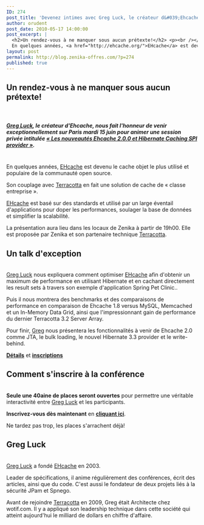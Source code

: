 ```yaml
---
ID: 274
post_title: 'Devenez intimes avec Greg Luck, le créateur d&#039;Ehcache'
author: orudent
post_date: 2010-05-17 14:00:00
post_excerpt: |
  <h2>Un rendez-vous à ne manquer sous aucun prétexte!</h2> <p><br /></p> <h5><a href="http://www.zenika.com/conference/cloud_grid/ehcache-ou-comment-booster-par-10-les-performances-hibernate-Greg-Luck?fg=50007">Greg Luck</a>, le créateur d'Ehcache, nous fait l'honneur de venir exceptionnellement sur Paris mardi 15 juin pour animer une session privée intitulée <a href="http://www.zenika.com/conference/cloud_grid/ehcache-ou-comment-booster-par-10-les-performances-hibernate-Greg-Luck?fg=50007">«&nbsp;Les nouveautés Ehcache 2.0.0 et Hibernate Caching SPI provider »</a>.</h5> <p><br />
  En quelques années, <a href="http://ehcache.org/">EHcache</a> est devenu le cache objet le plus utilisé et populaire de la communauté open source.</p> <p>Son couplage avec <a href="http://www.terracotta.org/">Terracotta</a> en fait une solution de cache de «&nbsp;classe entreprise ».</p> <p><a href="http://ehcache.org/">EHcache</a>  est basé sur des standards et utilisé par un large éventail d'applications pour doper les performances, soulager la base de données et simplifier la scalabilité.</p> <p>La présentation aura lieu dans les locaux de Zenika à partir de 19h00. Elle est proposée par Zenika et son partenaire technique <a href="http://www.terracotta.org/">Terracotta</a>.</p>
layout: post
permalink: http://blog.zenika-offres.com/?p=274
published: true
---
```

<h2>Un rendez-vous à ne manquer sous aucun prétexte!</h2> <p><br /></p> <h5><a href="http://www.zenika.com/conference/cloud_grid/ehcache-ou-comment-booster-par-10-les-performances-hibernate-Greg-Luck?fg=50007">Greg Luck</a>, le créateur d'Ehcache, nous fait l'honneur de venir exceptionnellement sur Paris mardi 15 juin pour animer une session privée intitulée <a href="http://www.zenika.com/conference/cloud_grid/ehcache-ou-comment-booster-par-10-les-performances-hibernate-Greg-Luck?fg=50007">«&nbsp;Les nouveautés Ehcache 2.0.0 et Hibernate Caching SPI provider »</a>.</h5> <p><br />
En quelques années, <a href="http://ehcache.org/">EHcache</a> est devenu le cache objet le plus utilisé et populaire de la communauté open source.</p> <p>Son couplage avec <a href="http://www.terracotta.org/">Terracotta</a> en fait une solution de cache de «&nbsp;classe entreprise ».</p> <p><a href="http://ehcache.org/">EHcache</a>  est basé sur des standards et utilisé par un large éventail d'applications pour doper les performances, soulager la base de données et simplifier la scalabilité.</p> <p>La présentation aura lieu dans les locaux de Zenika à partir de 19h00. Elle est proposée par Zenika et son partenaire technique <a href="http://www.terracotta.org/">Terracotta</a>.</p>
<!--more-->
<h2>Un talk d'exception</h2> <p><br />
<a href="http://www.zenika.com/conference/cloud_grid/ehcache-ou-comment-booster-par-10-les-performances-hibernate-Greg-Luck?fg=50007">Greg Luck</a> nous expliquera comment optimiser <a href="http://ehcache.org/">EHcache</a> afin d'obtenir  un maximum de performance en utilisant Hibernate et en cachant directement les result sets à travers son exemple d'application Spring Pet Clinic..</p> <p>Puis il nous montrera des benchmarks et des comparaisons de performance en comparaison de Ehcache 1.8 versus MySQL, Memcached et un In-Memory Data Grid, ainsi que l'impressionnant gain de performance du dernier Terracotta 3.2 Server Array.</p> <p>Pour finir, <a href="http://www.zenika.com/conference/cloud_grid/ehcache-ou-comment-booster-par-10-les-performances-hibernate-Greg-Luck?fg=50007">Greg</a> nous présentera les fonctionnalités à venir de Ehcache 2.0 comme JTA, le bulk loading, le nouvel Hibernate 3.3 provider et le write-behind.</p> <p><strong><a href="http://www.zenika.com/conference/cloud_grid/ehcache-ou-comment-booster-par-10-les-performances-hibernate-Greg-Luck?fg=50007">Détails</a></strong> et <strong><a href="http://www.zenika.com/conference/cloud_grid/ehcache-ou-comment-booster-par-10-les-performances-hibernate-Greg-Luck?fg=50007">inscriptions</a></strong></p> <h2>Comment s'inscrire à la conférence</h2> <p><br />
<strong>Seule une 40aine de places seront ouvertes</strong> pour permettre une véritable interactivité entre <a href="http://www.zenika.com/conference/cloud_grid/ehcache-ou-comment-booster-par-10-les-performances-hibernate-Greg-Luck?fg=50007">Greg Luck</a> et les participants.</p> <p><strong>Inscrivez-vous dès maintenant</strong> en <strong><a href="http://www.zenika.com/conference/cloud_grid/ehcache-ou-comment-booster-par-10-les-performances-hibernate-Greg-Luck?fg=50007">cliquant ici</a></strong>.</p> <p>Ne tardez pas trop, les places s'arrachent déjà!</p> <h2>Greg Luck</h2> <p><br />
<a href="http://www.zenika.com/conference/cloud_grid/ehcache-ou-comment-booster-par-10-les-performances-hibernate-Greg-Luck?fg=50007">Greg Luck</a> a fondé <a href="http://ehcache.org/">EHcache</a> en 2003. <br /></p> <p>Leader de spécifications, il anime régulièrement des conférences, écrit des articles, ainsi que du code. C'est aussi le fondateur de deux projets liés à la sécurité JPam et Spnego.<br /></p> <p>Avant de rejoindre <a href="http://www.terracotta.org/">Terracotta</a> en 2009, Greg était Architecte chez wotif.com. Il y a appliqué son leadership technique dans cette société qui atteint aujourd'hui le milliard de dollars en chiffre d'affaire.</p>